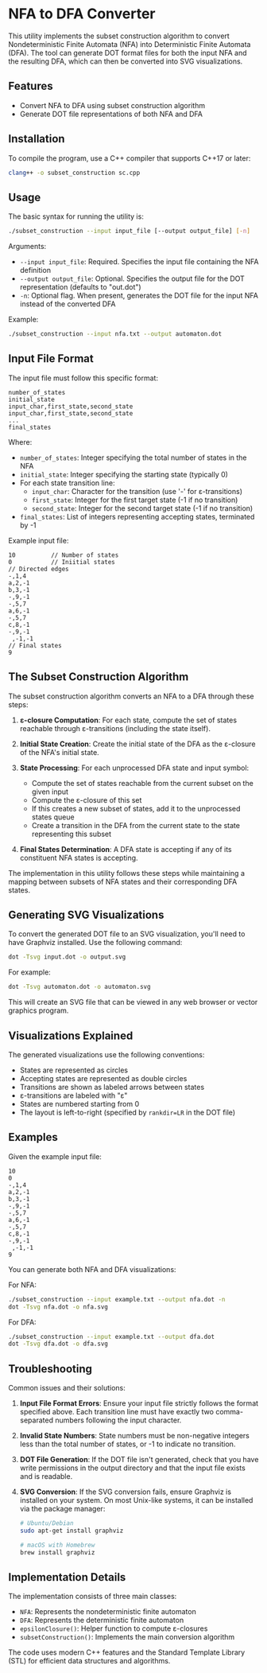 # NFA to DFA Converter

This utility implements the subset construction algorithm to convert Nondeterministic Finite Automata (NFA) into Deterministic Finite Automata (DFA). The tool can generate DOT format files for both the input NFA and the resulting DFA, which can then be converted into SVG visualizations.

## Features

- Convert NFA to DFA using subset construction algorithm
- Generate DOT file representations of both NFA and DFA

## Installation

To compile the program, use a C++ compiler that supports C++17 or later:

```bash
clang++ -o subset_construction sc.cpp
```

## Usage

The basic syntax for running the utility is:

```bash
./subset_construction --input input_file [--output output_file] [-n]
```

Arguments:
- `--input input_file`: Required. Specifies the input file containing the NFA definition
- `--output output_file`: Optional. Specifies the output file for the DOT representation (defaults to "out.dot")
- `-n`: Optional flag. When present, generates the DOT file for the input NFA instead of the converted DFA

Example:
```bash
./subset_construction --input nfa.txt --output automaton.dot
```

## Input File Format

The input file must follow this specific format:

```
number_of_states
initial_state
input_char,first_state,second_state
input_char,first_state,second_state
...
final_states
```

Where:
- `number_of_states`: Integer specifying the total number of states in the NFA
- `initial_state`: Integer specifying the starting state (typically 0)
- For each state transition line:
  - `input_char`: Character for the transition (use '-' for ε-transitions)
  - `first_state`: Integer for the first target state (-1 if no transition)
  - `second_state`: Integer for the second target state (-1 if no transition)
- `final_states`: List of integers representing accepting states, terminated by -1

Example input file:
```
10          // Number of states
0           // Iniitial states
// Directed edges
-,1,4
a,2,-1
b,3,-1
-,9,-1
-,5,7
a,6,-1
-,5,7
c,8,-1
-,9,-1
 ,-1,-1
// Final states
9

```

## The Subset Construction Algorithm

The subset construction algorithm converts an NFA to a DFA through these steps:

1. **ε-closure Computation**: For each state, compute the set of states reachable through ε-transitions (including the state itself).

2. **Initial State Creation**: Create the initial state of the DFA as the ε-closure of the NFA's initial state.

3. **State Processing**:
  For each unprocessed DFA state and input symbol:
    - Compute the set of states reachable from the current subset on the given input
    - Compute the ε-closure of this set
    - If this creates a new subset of states, add it to the unprocessed states queue
    - Create a transition in the DFA from the current state to the state representing this subset

4. **Final States Determination**: A DFA state is accepting if any of its constituent NFA states is accepting.

The implementation in this utility follows these steps while maintaining a mapping between subsets of NFA states and their corresponding DFA states.

## Generating SVG Visualizations

To convert the generated DOT file to an SVG visualization, you'll need to have Graphviz installed. Use the following command:

```bash
dot -Tsvg input.dot -o output.svg
```

For example:
```bash
dot -Tsvg automaton.dot -o automaton.svg
```

This will create an SVG file that can be viewed in any web browser or vector graphics program.

## Visualizations Explained

The generated visualizations use the following conventions:
- States are represented as circles
- Accepting states are represented as double circles
- Transitions are shown as labeled arrows between states
- ε-transitions are labeled with "ɛ"
- States are numbered starting from 0
- The layout is left-to-right (specified by `rankdir=LR` in the DOT file)

## Examples

Given the example input file:
```
10
0
-,1,4
a,2,-1
b,3,-1
-,9,-1
-,5,7
a,6,-1
-,5,7
c,8,-1
-,9,-1
 ,-1,-1
9

```

You can generate both NFA and DFA visualizations:

For NFA:
```bash
./subset_construction --input example.txt --output nfa.dot -n
dot -Tsvg nfa.dot -o nfa.svg
```

For DFA:
```bash
./subset_construction --input example.txt --output dfa.dot
dot -Tsvg dfa.dot -o dfa.svg
```

## Troubleshooting

Common issues and their solutions:

1. **Input File Format Errors**: Ensure your input file strictly follows the format specified above. Each transition line must have exactly two comma-separated numbers following the input character.

2. **Invalid State Numbers**: State numbers must be non-negative integers less than the total number of states, or -1 to indicate no transition.

3. **DOT File Generation**: If the DOT file isn't generated, check that you have write permissions in the output directory and that the input file exists and is readable.

4. **SVG Conversion**: If the SVG conversion fails, ensure Graphviz is installed on your system. On most Unix-like systems, it can be installed via the package manager:
   ```bash
   # Ubuntu/Debian
   sudo apt-get install graphviz

   # macOS with Homebrew
   brew install graphviz
   ```

## Implementation Details

The implementation consists of three main classes:
- `NFA`: Represents the nondeterministic finite automaton
- `DFA`: Represents the deterministic finite automaton
- `epsilonClosure()`: Helper function to compute ε-closures
- `subsetConstruction()`: Implements the main conversion algorithm

The code uses modern C++ features and the Standard Template Library (STL) for efficient data structures and algorithms.
